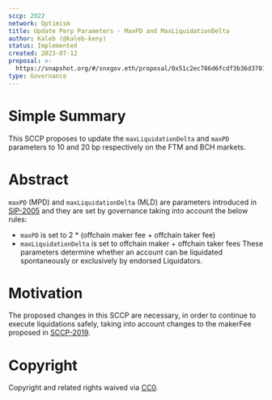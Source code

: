 ```yaml
---
sccp: 2022
network: Optimism
title: Update Perp Parameters - MaxPD and MaxLiquidationDelta
author: Kaleb (@kaleb-keny)
status: Implemented
created: 2023-07-12
proposal: >-
  https://snapshot.org/#/snxgov.eth/proposal/0x51c2ec786d6fcdf3b36d370136c2b69389c9a721eb0f03c3117d23be2eb0dc70
type: Governance
---
```


# Simple Summary

This SCCP proposes to update the `maxLiquidationDelta` and `maxPD` parameters to 10 and 20 bp respectively on the FTM and BCH markets.

# Abstract

`maxPD` (MPD) and `maxLiquidationDelta` (MLD) are parameters introduced in [SIP-2005](https://sips.synthetix.io/sips/sip-2005/) and they are set by governance taking into account the below rules:
- `maxPD` is set to 2 * (offchain maker fee + offchain taker fee)
- `maxLiquidationDelta` is set to offchain maker + offchain taker fees
These parameters determine whether an account can be liquidated spontaneously or exclusively by endorsed Liquidators.

# Motivation

The proposed changes in this SCCP are necessary, in order to continue to execute liquidations safely, taking into account changes to the makerFee proposed in [SCCP-2019](https://sips.synthetix.io/sccp/sccp-2019/). 

# Copyright

Copyright and related rights waived via [CC0](https://creativecommons.org/publicdomain/zero/1.0/).

